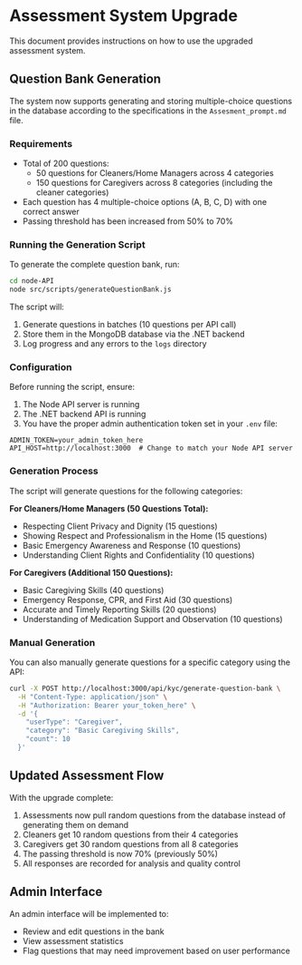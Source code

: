 # Assessment System Upgrade

This document provides instructions on how to use the upgraded assessment system.

## Question Bank Generation

The system now supports generating and storing multiple-choice questions in the database according to the specifications in the `Assesment_prompt.md` file.

### Requirements

- Total of 200 questions:
  - 50 questions for Cleaners/Home Managers across 4 categories
  - 150 questions for Caregivers across 8 categories (including the cleaner categories)
- Each question has 4 multiple-choice options (A, B, C, D) with one correct answer
- Passing threshold has been increased from 50% to 70%

### Running the Generation Script

To generate the complete question bank, run:

```bash
cd node-API
node src/scripts/generateQuestionBank.js
```

The script will:
1. Generate questions in batches (10 questions per API call)
2. Store them in the MongoDB database via the .NET backend
3. Log progress and any errors to the `logs` directory

### Configuration

Before running the script, ensure:

1. The Node API server is running
2. The .NET backend API is running 
3. You have the proper admin authentication token set in your `.env` file:

```
ADMIN_TOKEN=your_admin_token_here
API_HOST=http://localhost:3000  # Change to match your Node API server
```

### Generation Process

The script will generate questions for the following categories:

**For Cleaners/Home Managers (50 Questions Total):**
- Respecting Client Privacy and Dignity (15 questions)
- Showing Respect and Professionalism in the Home (15 questions)
- Basic Emergency Awareness and Response (10 questions)
- Understanding Client Rights and Confidentiality (10 questions)

**For Caregivers (Additional 150 Questions):**
- Basic Caregiving Skills (40 questions)
- Emergency Response, CPR, and First Aid (30 questions)
- Accurate and Timely Reporting Skills (20 questions)
- Understanding of Medication Support and Observation (10 questions)

### Manual Generation

You can also manually generate questions for a specific category using the API:

```bash
curl -X POST http://localhost:3000/api/kyc/generate-question-bank \
  -H "Content-Type: application/json" \
  -H "Authorization: Bearer your_token_here" \
  -d '{
    "userType": "Caregiver",
    "category": "Basic Caregiving Skills",
    "count": 10
  }'
```

## Updated Assessment Flow

With the upgrade complete:

1. Assessments now pull random questions from the database instead of generating them on demand
2. Cleaners get 10 random questions from their 4 categories
3. Caregivers get 30 random questions from all 8 categories
4. The passing threshold is now 70% (previously 50%)
5. All responses are recorded for analysis and quality control

## Admin Interface

An admin interface will be implemented to:
- Review and edit questions in the bank
- View assessment statistics
- Flag questions that may need improvement based on user performance
